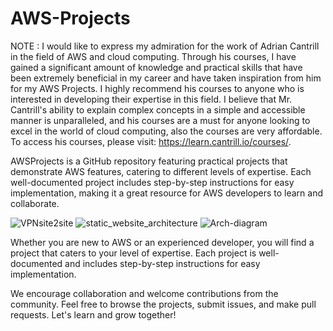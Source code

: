 # AWS-Projects

NOTE : I would like to express my admiration for the work of Adrian Cantrill in the field of AWS and cloud computing. Through his courses, I have gained a significant amount of knowledge and practical skills that have been extremely beneficial in my career and have taken inspiration from him for my AWS Projects. I highly recommend his courses to anyone who is interested in developing their expertise in this field. I believe that Mr. Cantrill's ability to explain complex concepts in a simple and accessible manner is unparalleled, and his courses are a must for anyone looking to excel in the world of cloud computing, also the courses are very affordable. To access his courses, please visit: https://learn.cantrill.io/courses/.

AWSProjects is a GitHub repository featuring practical projects that demonstrate AWS features, catering to different levels of expertise. Each well-documented project includes step-by-step instructions for easy implementation, making it a great resource for AWS developers to learn and collaborate.



![VPNsite2site](https://user-images.githubusercontent.com/128338058/235254647-cf6776ae-a895-409c-bd7d-617638437e4a.png)
![static_website_architecture](https://user-images.githubusercontent.com/128338058/227731693-ce47e727-647f-417a-97c4-8396213657e8.png)
![Arch-diagram](https://user-images.githubusercontent.com/128338058/227731822-7e7c03de-a3dd-4fe3-87cc-214beb9a2ceb.jpg)


Whether you are new to AWS or an experienced developer, you will find a project that caters to your level of expertise. 
Each project is well-documented and includes step-by-step instructions for easy implementation. 

We encourage collaboration and welcome contributions from the community. Feel free to browse the projects, submit issues, and make pull requests. Let's learn and grow together!





